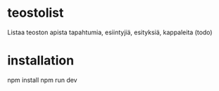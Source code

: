 # teostolist

Listaa teoston apista tapahtumia, esiintyjiä, esityksiä, kappaleita (todo)

# installation

npm install
npm run dev